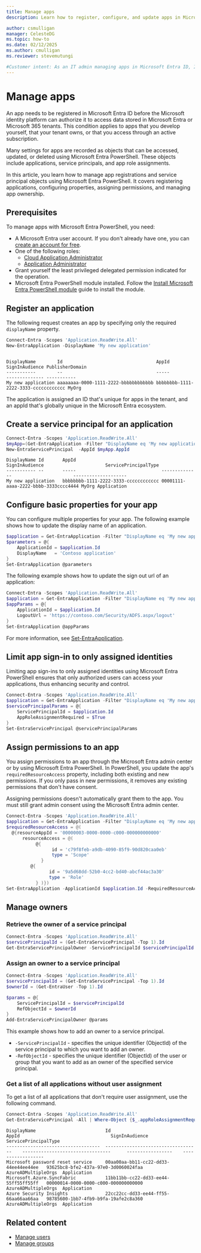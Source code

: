 ```yaml
---
title: Manage apps
description: Learn how to register, configure, and update apps in Microsoft Entra PowerShell.

author: csmulligan
manager: CelesteDG
ms.topic: how-to
ms.date: 02/12/2025
ms.author: cmulligan
ms.reviewer: stevemutungi

#Customer intent: As an IT admin managing apps in Microsoft Entra ID, I want to learn how to manage apps in Microsoft Entra PowerShell so that I can automate app management tasks.
---
```


# Manage apps

An app needs to be registered in Microsoft Entra ID before the Microsoft identity platform can authorize it to access data stored in Microsoft Entra or Microsoft 365 tenants. This condition applies to apps that you develop yourself, that your tenant owns, or that you access through an active subscription.

Many settings for apps are recorded as objects that can be accessed, updated, or deleted using Microsoft Entra PowerShell. These objects include applications, service principals, and app role assignments.

In this article, you learn how to manage app registrations and service principal objects using Microsoft Entra PowerShell. It covers registering applications, configuring properties, assigning permissions, and managing app ownership.

## Prerequisites

To manage apps with Microsoft Entra PowerShell, you need:

- A Microsoft Entra user account. If you don't already have one, you can [create an account for free](https://azure.microsoft.com/free/?WT.mc_id=A261C142F).
- One of the following roles:
  - [Cloud Application Administrator][cloud-app-admin]
  - [Application Administrator][app-admin]
- Grant yourself the least privileged delegated permission indicated for the operation.
- Microsoft Entra PowerShell module installed. Follow the [Install Microsoft Entra PowerShell module](installation.md) guide to install the module.

## Register an application

The following request creates an app by specifying only the required `displayName` property.

```powershell
Connect-Entra -Scopes 'Application.ReadWrite.All'
New-EntraApplication -DisplayName 'My new application'
```

```Output

DisplayName        Id                                   AppId                                SignInAudience PublisherDomain
-----------        --                                   -----                                -------------- -----------
My new application aaaaaaaa-0000-1111-2222-bbbbbbbbbbbb bbbbbbbb-1111-2222-3333-cccccccccccc MyOrg
```

The application is assigned an ID that's unique for apps in the tenant, and an appId that's globally unique in the Microsoft Entra ecosystem.

## Create a service principal for an application

```powershell
Connect-Entra -Scopes 'Application.ReadWrite.All'
$myApp=(Get-EntraApplication -Filter "DisplayName eq 'My new application'")
New-EntraServicePrincipal  -AppId $myApp.AppId 
```

```Output
DisplayName Id       AppId                                SignInAudience                       ServicePrincipalType
----------- --       -----                                --------------                       --------------------
My new application   bbbbbbbb-1111-2222-3333-cccccccccccc 00001111-aaaa-2222-bbbb-3333cccc4444 MyOrg Application
```

## Configure basic properties for your app

You can configure multiple properties for your app. The following example shows how to update the display name of an application.

```powershell
$application = Get-EntraApplication -Filter "DisplayName eq 'My new application'"
$parameters = @{
    ApplicationId = $application.Id
    DisplayName   = 'Contoso application'
}
Set-EntraApplication @parameters
```

The following example shows how to update the sign out url of an application:

```powershell
Connect-Entra -Scopes 'Application.ReadWrite.All'
$application = Get-EntraApplication -Filter "DisplayName eq 'My new application'"
$appParams = @{
    ApplicationId = $application.Id
    LogoutUrl = 'https://contoso.com/Security/ADFS.aspx/logout'
}
Set-EntraApplication @appParams
```

For more information, see [Set-EntraApplication][set-entraapplication].

## Limit app sign-in to only assigned identities

Limiting app sign-ins to only assigned identities using Microsoft Entra PowerShell ensures that only authorized users can access your applications, thus enhancing security and control.

```powershell
Connect-Entra -Scopes 'Application.ReadWrite.All'
$application = Get-EntraApplication -Filter "DisplayName eq 'My new application'"
$servicePrincipalParams = @{
    ServicePrincipalId = $application.Id
    AppRoleAssignmentRequired = $True
}
Set-EntraServicePrincipal @servicePrincipalParams
```

## Assign permissions to an app

You assign permissions to an app through the Microsoft Entra admin center or by using Microsoft Entra PowerShell. In PowerShell, you update the app's `requiredResourceAccess` property, including both existing and new permissions. If you only pass in new permissions, it removes any existing permissions that don't have consent.

Assigning permissions doesn't automatically grant them to the app. You must still grant admin consent using the Microsoft Entra admin center.

```powershell
Connect-Entra -Scopes 'Application.ReadWrite.All'
$application = Get-EntraApplication -Filter "DisplayName eq 'My new application'"
$requiredResourceAccess = @(
  @{resourceAppId = '00000003-0000-0000-c000-000000000000'
      resourceAccess = @(
           @{
                 id = 'c79f8feb-a9db-4090-85f9-90d820caa0eb'
                 type = 'Scope'
             }
         @{
                id = '9a5d68dd-52b0-4cc2-bd40-abcf44ac3a30'
                type = 'Role'
           } )})
Set-EntraApplication -ApplicationId $application.Id -RequiredResourceAccess $requiredResourceAccess 
```

## Manage owners

### Retrieve the owner of a service principal

```powershell
Connect-Entra -Scopes 'Application.ReadWrite.All'
$servicePrincipalId = (Get-EntraServicePrincipal -Top 1).Id
Get-EntraServicePrincipalOwner -ServicePrincipalId $servicePrincipalId
```

### Assign an owner to a service principal

```powershell
Connect-Entra -Scopes 'Application.ReadWrite.All'
$servicePrincipalId = (Get-EntraServicePrincipal -Top 1).Id
$ownerId = (Get-EntraUser -Top 1).Id

$params = @{
    ServicePrincipalId = $servicePrincipalId
    RefObjectId = $ownerId
}
Add-EntraServicePrincipalOwner @params
```

This example shows how to add an owner to a service principal.

- `-ServicePrincipalId` - specifies the unique identifier (ObjectId) of the service principal to which you want to add an owner.
- `-RefObjectId` - specifies the unique identifier (ObjectId) of the user or group that you want to add as an owner of the specified service principal.

### Get a list of all applications without user assignment

To get a list of all applications that don't require user assignment, use the following command.

```powershell
Connect-Entra -Scopes 'Application.ReadWrite.All'
Get-EntraServicePrincipal -All | Where-Object {$_.appRoleAssignmentRequired -ne 'True'}
```

```Output
DisplayName                          Id                                     AppId                                  SignInAudience       ServicePrincipalType
-----------------------------------  -----------------------------------    ---------------------------------      -----------------    ------------------
Microsoft password reset service     00aa00aa-bb11-cc22-dd33-44ee44ee44ee   93625bc8-bfe2-437a-97e0-3d0060024faa   AzureADMultipleOrgs  Application
Microsoft.Azure.SyncFabric           11bb11bb-cc22-dd33-ee44-55ff55ff55ff   00000014-0000-0000-c000-000000000000   AzureADMultipleOrgs  Application
Azure Security Insights              22cc22cc-dd33-ee44-ff55-66aa66aa66aa   98785600-1bb7-4fb9-b9fa-19afe2c8a360   AzureADMultipleOrgs  Application
```

## Related content

- [Manage users](manage-user.md)
- [Manage groups][manage-groups]

<!-- link references -->

[manage-groups]: manage-groups.md
[set-entraapplication]: /powershell/module/microsoft.entra/set-entraapplication
[cloud-app-admin]: /entra/identity/role-based-access-control/permissions-reference?toc=/powershell/entra-powershell/toc.json&bc=/powershell/entra-powershell/breadcrumb/toc.json#cloud-application-administrator
[app-admin]: /entra/identity/role-based-access-control/permissions-reference?toc=/powershell/entra-powershell/toc.json&bc=/powershell/entra-powershell/breadcrumb/toc.json#application-administrator
